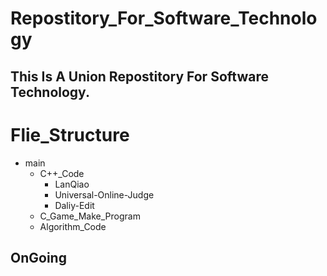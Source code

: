 # Repostitory_For_Software_Technology
This Is A Union Repostitory For Software Technology.
---
# Flie_Structure
- main
  - C++_Code
    - LanQiao
    - Universal-Online-Judge
    - Daliy-Edit
  - C_Game_Make_Program
  - Algorithm_Code
## OnGoing

